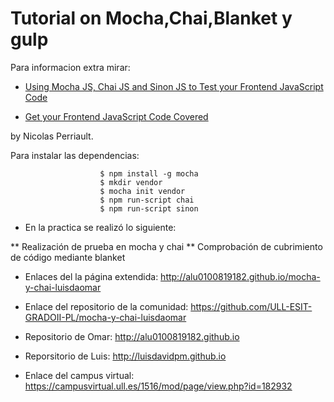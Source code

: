 # Tutorial on Mocha,Chai,Blanket y gulp

Para informacion extra mirar:

* [Using Mocha JS, Chai JS and Sinon JS to Test your Frontend JavaScript Code](http://blog.codeship.com/mocha-js-chai-sinon-frontend-javascript-code-testing-tutorial/)

* [Get your Frontend JavaScript Code Covered](https://nicolas.perriault.net/code/2013/get-your-frontend-javascript-code-covered/)

by Nicolas Perriault.

Para instalar las dependencias:

                        $ npm install -g mocha
                        $ mkdir vendor
                        $ mocha init vendor
                        $ npm run-script chai
                        $ npm run-script sinon

* En la practica se realizó lo siguiente:

** Realización de prueba en mocha y chai
** Comprobación de cubrimiento de código mediante blanket

* Enlaces del la página extendida:
  <http://alu0100819182.github.io/mocha-y-chai-luisdaomar>

* Enlace del repositorio de la comunidad:
  <https://github.com/ULL-ESIT-GRADOII-PL/mocha-y-chai-luisdaomar>

* Repositorio de Omar:
  <http://alu0100819182.github.io>

* Reporsitorio de Luis:
  <http://luisdavidpm.github.io>

* Enlace del campus virtual:
  <https://campusvirtual.ull.es/1516/mod/page/view.php?id=182932>
